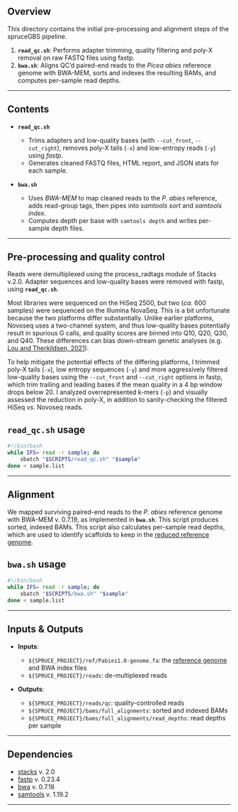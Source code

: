 ## Overview

This directory contains the initial pre-processing and alignment steps of the spruceGBS pipeline.  
1. **`read_qc.sh`**: Performs adapter trimming, quality filtering and poly-X removal on raw FASTQ files using fastp.  
2. **`bwa.sh`**: Aligns QC’d paired-end reads to the _Picea abies_ reference genome with BWA-MEM, sorts and indexes the resulting BAMs, and computes per-sample read depths.
---

## Contents

* **`read_qc.sh`**  
  - Trims adapters and low-quality bases (with `--cut_front`, `--cut_right`), removes poly-X tails (`-x`) and low-entropy reads (`-y`) using _fastp_.  
  - Generates cleaned FASTQ files, HTML report, and JSON stats for each sample.

* **`bwa.sh`**  
  - Uses _BWA-MEM_ to map cleaned reads to the _P. abies_ reference, adds read-group tags, then pipes into _samtools sort_ and _samtools index_.  
  - Computes depth per base with `samtools depth` and writes per-sample depth files.
---

## Pre-processing and quality control

Reads were demultiplexed using the process_radtags module of Stacks v.2.0. Adapter sequences and low-quality bases were removed with fastp, using **`read_qc.sh`**.

Most libraries were sequenced on the HiSeq 2500, but two (*ca*. 600 samples) were sequenced on the Illumina NovaSeq. This is a bit unfortunate because the two platforms differ substantially. Unlike earlier platforms, Novoseq uses a two-channel system, and thus low-quality bases potentially result in spurious G calls, and quality scores are binned into Q10, Q20, Q30, and Q40. These differences can bias down-stream genetic analyses (e.g. [Lou and Therkildsen, 2021](https://doi.org/10.1111/1755-0998.13559)).

To help mitigate the potential effects of the differing platforms, I trimmed poly-X tails (`-x`), low entropy sequences (``-y``) and more aggressively filtered low-quality bases using the `--cut_front` and `--cut_right` options in fastp, which trim trailing and leading bases if the mean quality in a 4 bp window drops below 20. I analyzed overrepresented k-mers (`-p`) and visually assessed the reduction in poly-X, in addition to sanity-checking the filtered HiSeq *vs*. Novoseq reads.

## **`read_qc.sh`** usage

``` bash
#!/bin/bash
while IFS= read -r sample; do
    sbatch "$SCRIPTS/read_qc.sh" "$sample"
done < sample.list
```
---

## Alignment

We mapped surviving paired-end reads to the *P. abies* reference genome with BWA-MEM v. 0.7.19, as implemented in **`bwa.sh`**. This script produces sorted, indexed BAMs. This script also calculates per-sample read depths, which are used to identify scaffolds to keep in the [reduced reference genome](https://github.com/lxsllvn/spruceGBS/tree/main/02_reduced_ref).

## **`bwa.sh`** usage

```bash
#!/bin/bash
while IFS= read -r sample; do
    sbatch "$SCRIPTS/bwa.sh" "$sample"
done < sample.list
```
---

## Inputs & Outputs

* **Inputs**:
  * `${SPRUCE_PROJECT}/ref/Pabies1.0-genome.fa`: the [reference genome](https://plantgenie.org/FTP) and BWA index files
  * `${SPRUCE_PROJECT}/reads`: de-multiplexed reads
    
* **Outputs**:
  * `${SPRUCE_PROJECT}/reads/qc`: quality-controlled reads
  * `${SPRUCE_PROJECT}/bams/full_alignments`: sorted and indexed BAMs
  * `${SPRUCE_PROJECT}/bams/full_alignments/read_depths`: read depths per sample
---

## Dependencies
* [stacks](https://catchenlab.life.illinois.edu/stacks/) v. 2.0
* [fastp](https://github.com/OpenGene/fastp) v. 0.23.4
* [bwa](https://github.com/lh3/bwa) v. 0.7.18
* [samtools](https://www.htslib.org/) v. 1.19.2
---


